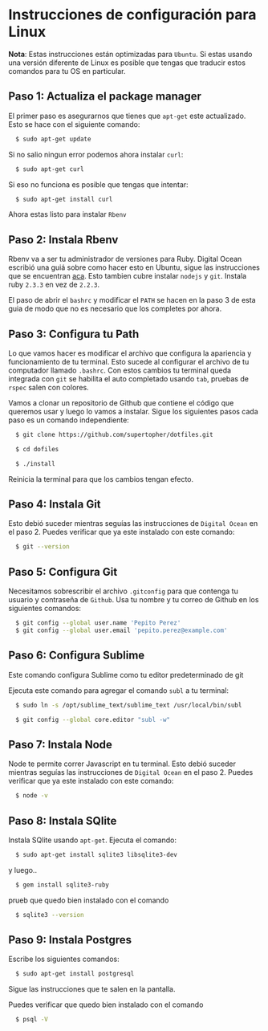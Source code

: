 # Instrucciones de configuración para Linux

**Nota**: Estas instrucciones están optimizadas para `Ubuntu`. Si estas usando una versión diferente de Linux es posible que tengas que traducir estos comandos para tu OS en particular.

## Paso 1: Actualiza el package manager

El primer paso es asegurarnos que tienes que `apt-get` este actualizado. Esto se hace con el siguiente comando:

```bash
  $ sudo apt-get update
```

Si no salio ningun error podemos ahora instalar `curl`:

```bash
  $ sudo apt-get curl
```

Si eso no funciona es posible que tengas que intentar:

```bash
  $ sudo apt-get install curl
```

Ahora estas listo para instalar `Rbenv`

## Paso 2: Instala Rbenv

Rbenv va a ser tu administrador de versiones para Ruby. Digital Ocean escribió una guiá sobre como hacer esto en Ubuntu, sigue las instrucciones que se encuentran [aca](https://www.digitalocean.com/community/tutorials/how-to-install-ruby-on-rails-with-rbenv-on-ubuntu-14-04). Esto tambien cubre instalar `nodejs` y `git`. Instala ruby `2.3.3` en vez de `2.2.3`.

El paso de abrir el `bashrc` y modificar el `PATH` se hacen en la paso 3 de esta guia de modo que no es necesario que los completes por ahora.


## Paso 3: Configura tu Path

Lo que vamos hacer es modificar el archivo que configura la apariencia y funcionamiento de tu terminal. Esto sucede al configurar el archivo de tu computador llamado `.bashrc`. Con estos cambios tu terminal queda integrada con `git` se habilita el auto completado usando `tab`, pruebas de `rspec` salen con colores.

Vamos a clonar un repositorio de Github que contiene el código que queremos usar y luego lo vamos a instalar. Sigue los siguientes pasos cada paso es un comando independiente:

```bash
  $ git clone https://github.com/supertopher/dotfiles.git
```

```bash
  $ cd dofiles
```

```bash
  $ ./install
```

Reinicia la terminal para que los cambios tengan efecto.

## Paso 4: Instala Git

Esto debió suceder mientras seguías las instrucciones de `Digital Ocean` en el paso 2. Puedes verificar que ya este instalado con este comando:

```bash
  $ git --version
```

## Paso 5: Configura Git

Necesitamos sobrescribir el archivo `.gitconfig` para que contenga tu usuario y contraseña de `Github`. Usa tu nombre y tu correo de Github en los siguientes comandos:

```bash
  $ git config --global user.name 'Pepito Perez'
  $ git config --global user.email 'pepito.perez@example.com'
```

## Paso 6: Configura Sublime

Este comando configura Sublime como tu editor predeterminado de git

Ejecuta este comando para agregar el comando `subl` a tu terminal:

```bash
  $ sudo ln -s /opt/sublime_text/sublime_text /usr/local/bin/subl
```

```bash
  $ git config --global core.editor "subl -w"
```

## Paso 7: Instala Node

Node te permite correr Javascript en tu terminal. Esto debió suceder mientras seguías las instrucciones de `Digital Ocean` en el paso 2. Puedes verificar que ya este instalado con este comando:

```bash
  $ node -v
```

## Paso 8: Instala SQlite

Instala SQlite usando `apt-get`. Ejecuta el comando:

```bash
  $ sudo apt-get install sqlite3 libsqlite3-dev
```

y luego..

```bash
  $ gem install sqlite3-ruby
```

prueb que quedo bien instalado con el comando

```bash
  $ sqlite3 --version
```

## Paso 9: Instala Postgres

Escribe los siguientes comandos:

```bash
  $ sudo apt-get install postgresql
```

Sigue las instrucciones que te salen en la pantalla.

Puedes verificar que quedo bien instalado con el comando

```bash
  $ psql -V
```
